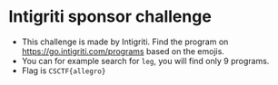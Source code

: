 # Intigriti sponsor challenge

- This challenge is made by Intigriti. Find the program on https://go.intigriti.com/programs based on the emojis.
- You can for example search for `leg`, you will find only 9 programs.
- Flag is `CSCTF{allegro}`
